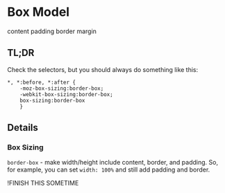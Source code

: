 # Box Model

content
padding
border
margin

## TL;DR

Check the selectors, but you should always do something like this:

    *, *:before, *:after {
        -moz-box-sizing:border-box;
        -webkit-box-sizing:border-box;
        box-sizing:border-box
        }

## Details

### Box Sizing

`border-box` - make width/height include content, border, and padding. So, for example, you can set `width: 100%` and still add padding and border.


!FINISH THIS SOMETIME
